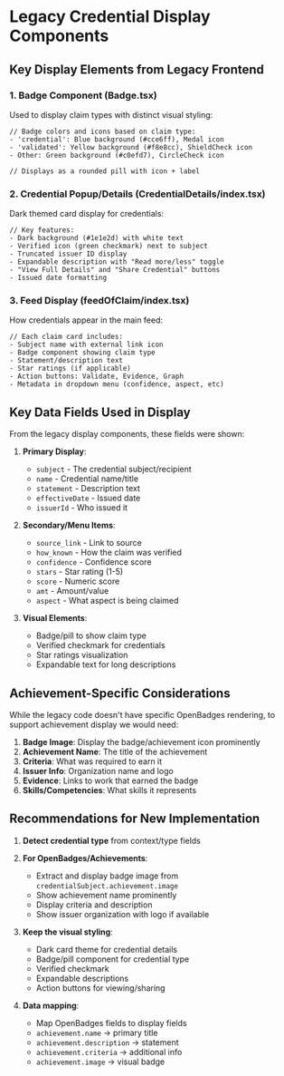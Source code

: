# Legacy Credential Display Components

## Key Display Elements from Legacy Frontend

### 1. Badge Component (Badge.tsx)
Used to display claim types with distinct visual styling:

```tsx
// Badge colors and icons based on claim type:
- 'credential': Blue background (#cce6ff), Medal icon
- 'validated': Yellow background (#f8e8cc), ShieldCheck icon  
- Other: Green background (#c0efd7), CircleCheck icon

// Displays as a rounded pill with icon + label
```

### 2. Credential Popup/Details (CredentialDetails/index.tsx)
Dark themed card display for credentials:

```tsx
// Key features:
- Dark background (#1e1e2d) with white text
- Verified icon (green checkmark) next to subject
- Truncated issuer ID display
- Expandable description with "Read more/less" toggle
- "View Full Details" and "Share Credential" buttons
- Issued date formatting
```

### 3. Feed Display (feedOfClaim/index.tsx)
How credentials appear in the main feed:

```tsx
// Each claim card includes:
- Subject name with external link icon
- Badge component showing claim type
- Statement/description text
- Star ratings (if applicable)
- Action buttons: Validate, Evidence, Graph
- Metadata in dropdown menu (confidence, aspect, etc)
```

## Key Data Fields Used in Display

From the legacy display components, these fields were shown:

1. **Primary Display**:
   - `subject` - The credential subject/recipient
   - `name` - Credential name/title
   - `statement` - Description text
   - `effectiveDate` - Issued date
   - `issuerId` - Who issued it

2. **Secondary/Menu Items**:
   - `source_link` - Link to source
   - `how_known` - How the claim was verified
   - `confidence` - Confidence score
   - `stars` - Star rating (1-5)
   - `score` - Numeric score
   - `amt` - Amount/value
   - `aspect` - What aspect is being claimed

3. **Visual Elements**:
   - Badge/pill to show claim type
   - Verified checkmark for credentials
   - Star ratings visualization
   - Expandable text for long descriptions

## Achievement-Specific Considerations

While the legacy code doesn't have specific OpenBadges rendering, to support achievement display we would need:

1. **Badge Image**: Display the badge/achievement icon prominently
2. **Achievement Name**: The title of the achievement
3. **Criteria**: What was required to earn it
4. **Issuer Info**: Organization name and logo
5. **Evidence**: Links to work that earned the badge
6. **Skills/Competencies**: What skills it represents

## Recommendations for New Implementation

1. **Detect credential type** from context/type fields
2. **For OpenBadges/Achievements**:
   - Extract and display badge image from `credentialSubject.achievement.image`
   - Show achievement name prominently
   - Display criteria and description
   - Show issuer organization with logo if available

3. **Keep the visual styling**:
   - Dark card theme for credential details
   - Badge/pill component for credential type
   - Verified checkmark
   - Expandable descriptions
   - Action buttons for viewing/sharing

4. **Data mapping**:
   - Map OpenBadges fields to display fields
   - `achievement.name` → primary title
   - `achievement.description` → statement
   - `achievement.criteria` → additional info
   - `achievement.image` → visual badge
